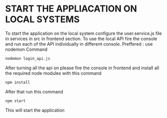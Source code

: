 # START THE APPLIACATION ON LOCAL SYSTEMS

To start the application on the local system configure the user.service.js file in services in src in frontend section.
To use the local API fire the console and run each of the API individually in different console.
Preffered : use nodemon
Command 
```
nodemon login_api.js
```

After turning all the api on please fire the console in frontend and install all the required node modules with this command 
```
npm install
```
After that run this command
```
npm start
```

This will start the application